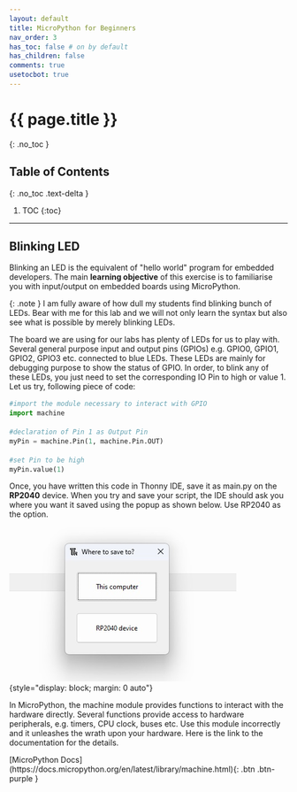 ```yaml
---
layout: default
title: MicroPython for Beginners
nav_order: 3
has_toc: false # on by default
has_children: false
comments: true
usetocbot: true
---
```

# {{ page.title }}
{: .no_toc }

## Table of Contents
{: .no_toc .text-delta }

1. TOC
{:toc}
---

## Blinking LED
Blinking an LED is the equivalent of "hello world" program for embedded developers. The main **learning objective** of this exercise is to familiarise you with input/output on embedded boards using MicroPython.

{: .note }
I am fully aware of how dull my students find blinking bunch of LEDs. Bear with me for this lab and we will not only learn the syntax but also see what is possible by merely blinking LEDs.

The board we are using for our labs has plenty of LEDs for us to play with. Several general purpose input and output pins (GPIOs) e.g. GPIO0, GPIO1, GPIO2, GPIO3 etc. connected to blue LEDs. These LEDs are mainly for debugging purpose to show the status of GPIO.  In order, to blink any of these LEDs, you just need to set the corresponding IO Pin to high or value 1. Let us try, following piece of code:
```python
#import the module necessary to interact with GPIO
import machine

#declaration of Pin 1 as Output Pin
myPin = machine.Pin(1, machine.Pin.OUT) 

#set Pin to be high
myPin.value(1)
```

Once, you have written this code in Thonny IDE, save it as main.py on the **RP2040** device. When you try and save your script, the IDE should ask you where you want it saved using the popup as shown below. Use RP2040 as the option.

 ![Screenshot of IDE](./assets/thonnyScreen1.jpg){style="display: block; margin: 0 auto"}

 In MicroPython, the machine module provides functions to interact with the hardware directly. Several functions provide access to hardware peripherals, e.g. timers, CPU clock, buses etc. Use this module incorrectly and it unleashes the wrath upon your hardware.  Here is the link to the documentation for the details.

 <span class="fs-12">
[MicroPython Docs](https://docs.micropython.org/en/latest/library/machine.html){: .btn .btn-purple }
</span>
